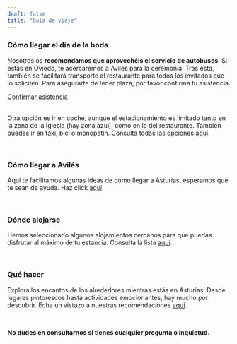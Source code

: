 ```yaml
---
draft: false
title: "Guía de viaje"
---
```


### Cómo llegar el día de la boda

Nosotros os **recomendamos que aprovechéis el servicio de autobuses**. Si estás en Oviedo, te acercaremos a Avilés para la ceremonia. Tras esta, también se facilitará transporte al restaurante para todos los invitados que lo soliciten. Para asegurarte de tener plaza, por favor confirma tu asistencia.

<section class="button-container">
    <a href="https://docs.google.com/forms/d/e/1FAIpQLScq2pP8ATJLhpKHwHeiGDF7o2PFuoBEDatHrdL6Gm-oMKghQQ/viewform" target="_blank" class="button">Confirmar asistencia</a>
</section>

<br>

Otra opción es ir en coche, aunque el estacionamiento es limitado tanto en la zona de la Iglesia (hay zona azul), como en la del restaurante. También puedes ir en taxi, bici o monopatín. Consulta todas las opciones [aquí](/travel-wedding).

<br>

### Cómo llegar a Avilés

Aquí te facilitamos algunas ideas de cómo llegar a Asturias, esperamos que te sean de ayuda. Haz click [aquí](/travel).

<br>

### Dónde alojarse

Hemos seleccionado algunos alojamientos cercanos para que puedas disfrutar al máximo de tu estancia. Consulta la lista [aquí](/accommodation).

<br>

### Qué hacer

Explora los encantos de los alrededores mientras estás en Asturias. Desde lugares pintorescos hasta actividades emocionantes, hay mucho por descubrir. Echa un vistazo a nuestras recomendaciones [aquí](/plans).

<br>

**No dudes en consultarnos si tienes cualquier pregunta o inquietud.**
